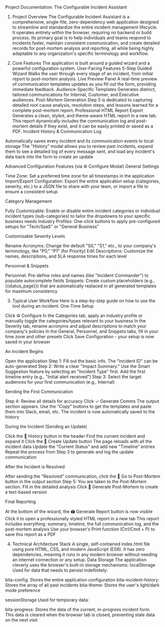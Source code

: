 Project Documentation: The Configurable Incident Assistant
1. Project Overview
The Configurable Incident Assistant is a comprehensive, single-file, zero-dependency web application designed to streamline and standardize the entire incident management lifecycle. It operates entirely within the browser, requiring no backend or build process.
Its primary goal is to help individuals and teams respond to incidents faster, maintain consistent communication, and create detailed records for post-mortem analysis and reporting, all while being highly adaptable to any organization's specific terminology and workflow.

2. Core Features
The application is built around a guided wizard and a powerful configuration system.
User-Facing Features
5-Step Guided Wizard
Walks the user through every stage of an incident, from initial report to post-mortem analysis.
Live Preview Panel
A real-time preview of communication templates updates as you fill out the form, providing immediate feedback.
Audience-Specific Templates
Generates distinct, tailored communications for Internal, Customer, and Executive audiences.
Post-Mortem Generation
Step 5 is dedicated to capturing detailed root cause analysis, resolution steps, and lessons learned for a complete post-mortem report.
Professional HTML Report Export
Generates a clean, styled, and theme-aware HTML report in a new tab. This report dynamically includes the communication log and post-mortem details if they exist, and it can be easily printed or saved as a PDF.
Incident History & Communication Log

Automatically saves every incident and its communication events to local storage
The "History" modal allows you to review past incidents, expand them to see a detailed log of every message sent, and load any incident's data back into the form to create an update

Advanced Configuration Features (via ⚙️ Configure Modal)
General Settings

Time Zone: Set a preferred time zone for all timestamps in the application
Import/Export Configuration: Export the entire application setup (categories, severity, etc.) to a JSON file to share with your team, or import a file to ensure a consistent setup

Category Management

Fully Customizable: Enable or disable entire incident categories or individual incident types (sub-categories) to tailor the dropdowns to your specific business needs
Industry Profiles: One-click buttons to apply pre-configured setups for "Tech/SaaS" or "General Business"

Customizable Severity Levels

Rename Acronyms: Change the default "S0," "S1," etc., to your company's terminology, like "P0," "P1" (for Priority)
Edit Descriptions: Customize the names, descriptions, and SLA response times for each level

Personnel & Snippets

Personnel: Pre-define roles and names (like "Incident Commander") to populate autocomplete fields
Snippets: Create custom placeholders (e.g., {{status_page}}) that are automatically replaced in all generated templates for maximum consistency


3. Typical User Workflow
Here is a step-by-step guide on how to use the tool during an incident:
One-Time Setup

Click ⚙️ Configure
In the Categories tab, apply an industry profile or manually toggle the categories/types relevant to your business
In the Severity tab, rename acronyms and adjust descriptions to match your company's policies
In the General, Personnel, and Snippets tabs, fill in your time zone and other presets
Click Save Configuration - your setup is now saved in your browser

An Incident Begins

Open the application
Step 1: Fill out the basic info. The "Incident ID" can be auto-generated
Step 2: Write a clear "Impact Summary." Use the Smart Suggestion feature by selecting an "Incident Type" first. Add the first timeline entry (e.g., "Initial alert received")
Step 3: Select the target audiences for your first communication (e.g., Internal)

Sending the First Communication

Step 4: Review all details for accuracy
Click ✓ Generate Comms
The output section appears. Use the "Copy" buttons to get the templates and paste them into Slack, email, etc.
The incident is now automatically saved to the history

During the Incident (Sending an Update)

Click the 📜 History button in the header
Find the current incident and expand it
Click the 📝 Create Update button
The page reloads with all the incident data
Update the "Current Status" and add new "Timeline" entries
Repeat the process from Step 3 to generate and log the update communication

After the Incident is Resolved

After sending the "Resolved" communication, click the 📄 Go to Post-Mortem button in the output section
Step 5: You are taken to the Post-Mortem section. Fill in the detailed analysis
Click 📄 Generate Post-Mortem to create a text-based version

Final Reporting

At the bottom of the wizard, the 🖨️ Generate Report button is now visible
Click it to open a professionally styled HTML report in a new tab
This report includes everything: summary, timeline, the full communication log, and the post-mortem analysis
Use your browser's Print function (Ctrl/Cmd + P) to save this report as a PDF


4. Technical Architecture
Stack
A single, self-contained index.html file using pure HTML, CSS, and modern JavaScript (ES6). It has zero dependencies, meaning it runs in any modern browser without needing an internet connection or any setup.
Data Storage
The application cleverly uses the browser's built-in storage mechanisms:
localStorage
Used for data that needs to persist indefinitely:

bita-config: Stores the entire application configuration
bita-incident-history: Stores the array of all past incidents
bita-theme: Stores the user's light/dark mode preference

sessionStorage
Used for temporary data:

bita-progress: Stores the data of the current, in-progress incident form. This data is cleared when the browser tab is closed, preventing stale data on the next visit
